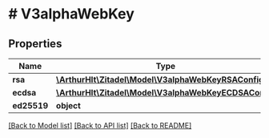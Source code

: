# # V3alphaWebKey

## Properties

Name | Type | Description | Notes
------------ | ------------- | ------------- | -------------
**rsa** | [**\ArthurHlt\Zitadel\Model\V3alphaWebKeyRSAConfig**](V3alphaWebKeyRSAConfig.md) |  | [optional]
**ecdsa** | [**\ArthurHlt\Zitadel\Model\V3alphaWebKeyECDSAConfig**](V3alphaWebKeyECDSAConfig.md) |  | [optional]
**ed25519** | **object** |  | [optional]

[[Back to Model list]](../../README.md#models) [[Back to API list]](../../README.md#endpoints) [[Back to README]](../../README.md)
